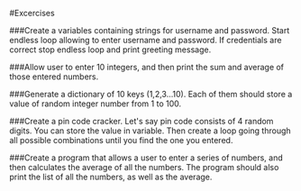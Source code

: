 #Excercises

###Create a variables containing strings for username and password. Start endless loop allowing to enter username and password. If credentials are correct stop endless loop and print greeting message.

###Allow user to enter 10 integers, and then print the sum and average of those entered numbers.

###Generate a dictionary of 10 keys (1,2,3...10). Each of them should store a value of random integer number from 1 to 100.

###Create a pin code cracker. Let's say pin code consists of 4 random digits. You can store the value in variable. Then create a loop going through all possible combinations until you find the one you entered.

###Create a program that allows a user to enter a series of numbers, and then calculates the average of all the numbers. The program should also print the list of all the numbers, as well as the average.